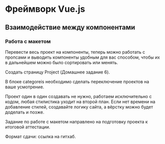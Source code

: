# Фреймворк Vue.js

## Взаимодействие между компонентами

### Работа с макетом

Перевести весь проект на компоненты, теперь можно работать с пропсами и выводить компоненты удобным для вас способом, чтобы их в дальнейшем можно было сортировать или менять.

Создать страницу Project (Домашнее задание 6).

В блоке categoreis необходимо сделать переключение проектов на ваше усмотрение.

Проект один в один создавать не нужно, работаем исключительно с кодом, любая стилистика уходит на второй план. Если нет времени на добавление стилей, создавайте логику сайта, а вёрстку можно будет доделать и позже.

Задание по работе с макетом направлено на подготовку проекта к итоговой аттестации.

Формат сдачи: ссылка на гитхаб.
